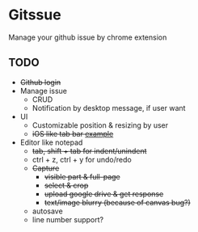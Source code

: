 # Gitssue

Manage your github issue by chrome extension

## TODO

- ~~Github login~~
- Manage issue
  - CRUD
  - Notification by desktop message, if user want
- UI
  - Customizable position & resizing by user
  - ~~iOS like tab bar [example](https://dribbble.com/shots/3592462-iOS-Tab)~~
- Editor like notepad
    - ~~tab, shift + tab for indent/unindent~~
    - ctrl + z, ctrl + y for undo/redo
    - ~~Capture~~
      - ~~visible part & full-page~~
      - ~~select & crop~~
      - ~~upload google drive & get response~~
      - ~~text/image blurry (because of canvas bug?)~~
    - autosave
    - line number support?
      
